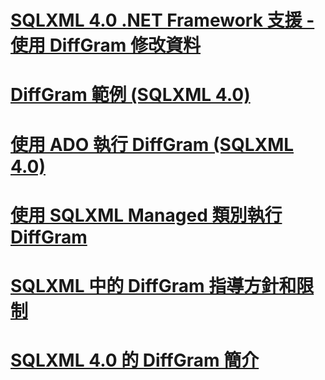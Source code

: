 # [SQLXML 4.0 .NET Framework 支援 - 使用 DiffGram 修改資料](sqlxml-4-0-net-framework-support-using-diffgrams-to-modify-data.md)

# [DiffGram 範例 (SQLXML 4.0)](diffgram-examples-sqlxml-4-0.md)
# [使用 ADO 執行 DiffGram (SQLXML 4.0)](executing-a-diffgram-by-using-ado-sqlxml-4-0.md)
# [使用 SQLXML Managed 類別執行 DiffGram](executing-a-diffgram-by-using-sqlxml-managed-classes.md)
# [SQLXML 中的 DiffGram 指導方針和限制](guidelines-and-limitations-of-diffgrams-in-sqlxml.md)
# [SQLXML 4.0 的 DiffGram 簡介](introduction-to-diffgrams-in-sqlxml-4-0.md)
